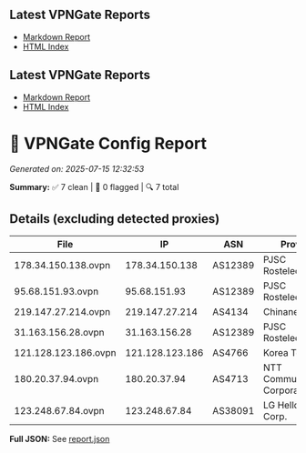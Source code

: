 ## Latest VPNGate Reports
- [Markdown Report](reports/IPs_No_Proxy_20250715_125008.md)
- [HTML Index](html/index_20250715_125008.html)

## Latest VPNGate Reports
- [Markdown Report](reports/IPs_No_Proxy_20250715_123419.md)
- [HTML Index](html/index_20250715_123419.html)

# 🚀 VPNGate Config Report
_Generated on: 2025-07-15 12:32:53_

**Summary:** ✅ 7 clean | 🚫 0 flagged | 🔍 7 total

## Details (excluding detected proxies)
| File | IP | ASN | Provider | Country | Type | Risk | Proxy |
|------|----|-----|----------|---------|------|------|-------|
| 178.34.150.138.ovpn | 178.34.150.138 | AS12389 | PJSC Rostelecom | RU | Residential | 0 | no |
| 95.68.151.93.ovpn | 95.68.151.93 | AS12389 | PJSC Rostelecom | RU | Residential | 0 | no |
| 219.147.27.214.ovpn | 219.147.27.214 | AS4134 | Chinanet | CN | Business | 0 | no |
| 31.163.156.28.ovpn | 31.163.156.28 | AS12389 | PJSC Rostelecom | RU | Residential | 0 | no |
| 121.128.123.186.ovpn | 121.128.123.186 | AS4766 | Korea Telecom | KR | Business | 0 | no |
| 180.20.37.94.ovpn | 180.20.37.94 | AS4713 | NTT Communications Corporation | JP | Business | 0 | no |
| 123.248.67.84.ovpn | 123.248.67.84 | AS38091 | LG HelloVision Corp. | KR | Business | 0 | no |

**Full JSON:** See [report.json](./report.json)
